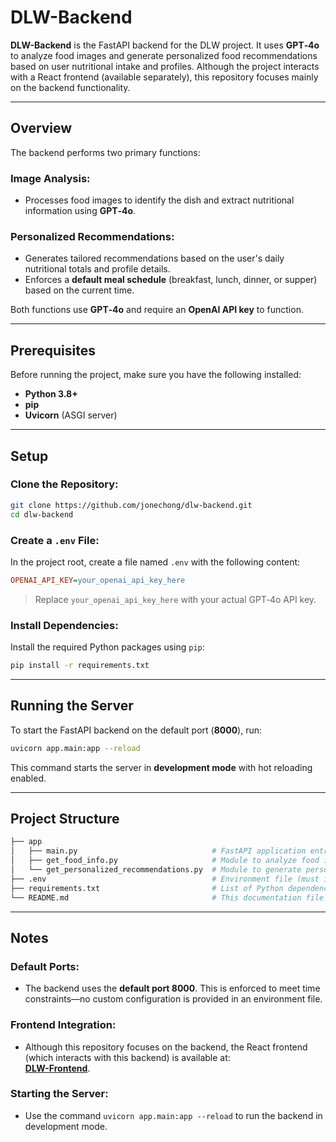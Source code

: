 # DLW-Backend

**DLW-Backend** is the FastAPI backend for the DLW project. It uses **GPT‑4o** to analyze food images and generate personalized food recommendations based on user nutritional intake and profiles. Although the project interacts with a React frontend (available separately), this repository focuses mainly on the backend functionality.

---

## Overview

The backend performs two primary functions:

### **Image Analysis:**
- Processes food images to identify the dish and extract nutritional information using **GPT‑4o**.

### **Personalized Recommendations:**
- Generates tailored recommendations based on the user's daily nutritional totals and profile details.
- Enforces a **default meal schedule** (breakfast, lunch, dinner, or supper) based on the current time.

Both functions use **GPT‑4o** and require an **OpenAI API key** to function.

---

## Prerequisites

Before running the project, make sure you have the following installed:

- **Python 3.8+**
- **pip**
- **Uvicorn** (ASGI server)

---

## Setup

### Clone the Repository:

```bash
git clone https://github.com/jonechong/dlw-backend.git
cd dlw-backend
```

### Create a `.env` File:

In the project root, create a file named `.env` with the following content:

```ini
OPENAI_API_KEY=your_openai_api_key_here
```

> Replace `your_openai_api_key_here` with your actual GPT‑4o API key.

### Install Dependencies:

Install the required Python packages using `pip`:

```bash
pip install -r requirements.txt
```

---

## Running the Server

To start the FastAPI backend on the default port (**8000**), run:

```bash
uvicorn app.main:app --reload
```

This command starts the server in **development mode** with hot reloading enabled.

---

## Project Structure

```bash
├── app
│   ├── main.py                              # FastAPI application entry point
│   ├── get_food_info.py                     # Module to analyze food images via GPT‑4o
│   └── get_personalized_recommendations.py  # Module to generate personalized recommendations
├── .env                                     # Environment file (must include OPENAI_API_KEY)
├── requirements.txt                         # List of Python dependencies
└── README.md                                # This documentation file
```

---

## Notes

### **Default Ports:**
- The backend uses the **default port 8000**. This is enforced to meet time constraints—no custom configuration is provided in an environment file.

### **Frontend Integration:**
- Although this repository focuses on the backend, the React frontend (which interacts with this backend) is available at:  
  **[DLW-Frontend](https://github.com/jonechong/dlw-frontend)**.

### **Starting the Server:**
- Use the command `uvicorn app.main:app --reload` to run the backend in development mode.

